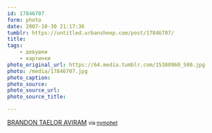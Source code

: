 ```yaml
---
id: 17846707
form: photo
date: 2007-10-30 21:17:36
tumblr: https://untitled.urbansheep.com/post/17846707/
title:
tags:
    - девушки
    - картинки
photo_original_url: https://64.media.tumblr.com/15380960_500.jpg
photo: /media/17846707.jpg
photo_caption: 
photo_source:
photo_source_url:
photo_source_title:

---
```


<p><a href="http://flickr.com/photos/brandon_taelor_aviram">BRANDON TAELOR AVIRAM</a> <small>via <a href="http://nymphet.tumblr.com/post/17784810">nymphet</a></small></p>
